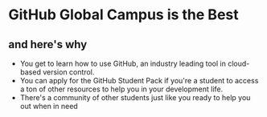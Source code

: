 # GitHub Global Campus is the Best
## and here's why
- You get to learn how to use GitHub, an industry leading tool in cloud-based version control.
- You can apply for the GitHub Student Pack if you're a student to access a ton of other resources to help you in your development life.
- There's a community of other students just like you ready to help you out when in need
